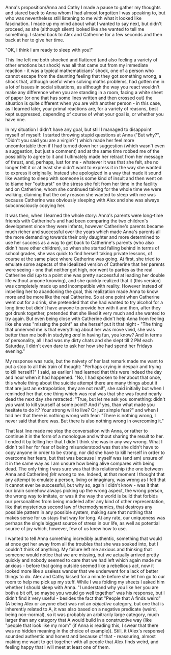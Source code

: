 Anna's proposition/Anna and Cathy
I made a pause to gather my thoughts and stared back to Anna whom I had almost forgotten I was speaking to, but who was nevertheless still listening to me with what it looked like fascination. I made up my mind about what I wanted to say next, but didn't proceed, as she (although silent) looked like she wanted to tell me something. I stared back to Alex and Catherine for a few seconds and then back at her to give her time.

"OK, I think I am ready to sleep with you!"

This line left me both shocked and flattered (and also feeling a variety of other emotions but shock) was all that came out from my immediate reaction - it was a typical mathematicians' shock, one of a person who cannot escape from the daunting feeling that they got something wrong, a shock that, although useful when solving maths problems, had gotten me in a lot of issues in social situations, as although the way you react wouldn't make any difference when you are standing in a room, facing a white sheet of paper (or one that has some lines written and then crossed out) the situation is quite different when you are with another person - in this case, as I learned later, your primal reactions are, for a variety of reasons, best kept suppressed, depending of course of what your goal is, or whether you have one.

In my situation I didn't have any goal, but still I managed to disappoint myself of myself: I started throwing stupid questions at Anna ("But why?", "Didn't you said you are a virgin?") which made her feel more uncomfortable then if I had turned down her suggestion (which wasn't even a suggestion, but just a comment) and at the same time robbed me of the possibility to agree to it and I ultimately made her retract from her message of thrust, and, perhaps, lust for me - whatever it was that she felt, she no longer felt it or at least she didn't want to express it in the way she wanted to express it originally. Instead she apologized in a way that made it sound like wanting to sleep with someone is some kind of insult and then went on to blame her "outburst" on the stress she felt from her time in the facility and on Catherine, whom she continued talking for the whole time we were walking, claiming that the only reason she wanted to sleep with me was because Catherine was obviously sleeping with Alex and she was always subconsciously copying her. 

It was then, when I learned the whole story: Anna's parents were long-time friends with Catherine's and had been comparing the two children's development since they were infants, however Catherine's parents became much richer and successful over the years which made Anna's parents all the more demanding towards their only daughter and more determined to use her success as a way to get back to Catherine's parents (who also didn't have other children), so when she started falling behind in terms of school grades, she was quick to find herself taking private lessons, of course at the same place where Catherine was going. At first, she tried to emulate some aspects of the idealized version of Catherine that her parents were seeing - one that neither got high, nor went to parties as the real Catherine did (up to a point she was pretty successful at leading her double life without anyone knowing), and she quickly realized that it (this version) was completely made up and incompatible with reality. However instead of impelling her to abandoning the goal, this realization made Anna to know more  and be more like the real Catherine. So at one point when Catherine went out for a drink, she pretended that she had wanted to try alcohol for a long time but didn't have anyone to provide her with it and then, after they got drunk together, pretended that she liked it very much and she wanted to try again. But even being close with Catherine didn't help Anna from feeling like she was "missing the point" as she herself put it that night - "The thing that unnerved me is that everything about her was move vivid, she was better than me both in studying *and* in having fun, you know? And in terms of personality, all I had was my dirty chats and she slept till 2 PM each Saturday, I didn't even dare to ask her how she had spend her Fridays evening." 

My response was rude, but the naivety of her last remark made me want to put a stop to all this train of thought: "Perhaps crying in despair and trying to kill herself?" I said, as earlier I had learned that this were indeed the day and hour when it had happened. "No, I had spoken to her about that once, this whole thing about the suicide attempt there are many things about it that are just an extrapolation, they are not real!", she said initially but when I reminded her that one thing which was real was that  she was found nearly dead the next day she retracted: "True, but let me ask you something:  didn't *you* want to kill yourself at some point? And if yes, than  what made you hesitate to do it? Your strong will to live? Or just simple fear?" and when I told her that there is nothing wrong with fear: "There is nothing wrong, I never said that there was. But there is also nothing wrong in overcoming it."

That last line made me stop the conversation with Anna, or rather to continue it in the form of a monologue and without sharing the result to her. I ended it by telling her that I didn't think she was in any way wrong. What I didn't tell her for fear of being misunderstood  was that she didn't have to copy anyone in order to be strong, nor did she have to kill herself in order to overcome her fears, but that was because I myself was (and am) unsure of it in the same way as I am unsure how being alive compares with being dead. The only thing I was sure was that this relationship (the one between Anna and Catherine) *felt* wrong to me. Indeed, at that moment I thought that any attempt to emulate a person, living or imaginary, was wrong as I felt that it cannot ever be successful, but why so, again I didn't know - was it that our brain somehow always picking up the wrong aspect, the wrong person, the wrong way to imitate, or was it the way the world is build that forbids our personalities from being modeled after any kind of other representation, like that mysterious second law of thermodynamics, that destroys any possible pattern in any possible system, making sure that nothing that makes sense for us stays that way for long. At any rate, our uniqueness was perhaps the single biggest source of stress in our life, as well as potential source of joy which, however, few of us knew how to use.

I wanted to tell Anna something incredibly authentic, something that would at once get her away from all the troubles that she was soaked into, but I couldn't think of anything. My failure left me anxious and thinking that someone would notice that we are missing, but we actually arrived pretty quickly and nobody seemed to care that we had left which again made me anxious - before that going outside seemed like a rebellious act, now it looked more like a useless wander that we underwent for a lack of better things to do. Alex and Cathy kissed for a minute before she let him go to our room to help me pick up my stuff. While I was folding my sheets I asked him whether I should sleep with Anna. "I understand why you like her you are both a bit off, so maybe you would go well together" was his response, but I didn't find it very useful - besides the fact that "People that A finds weird" (A being Alex or anyone else) was not an *objective* category, but one that is inherently related to A, it was also based on a negative predicate (weird, being non-normal), so it was probably an arbitrarily large category, much larger than any category that A would build in a constructive way (like "people that look like my mom" (if Anna is reading this, I swear that there was no hidden meaning in the choice of example)). Still, it (Alex's response) sounded authentic and honest and because of that - reassuring, almost making me want to get together with all people that Alex finds weird, and feeling happy that I will meet at least one of them.
